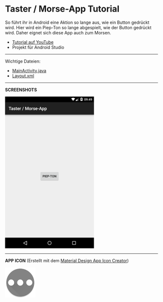 # Taster / Morse-App Tutorial
So führt ihr in Android eine Aktion so lange aus, wie ein Button gedrückt wird. Hier wird ein Piep-Ton so lange abgespielt, wie der Button gedrückt wird. Daher eignet sich diese App auch zum Morsen.

- <a href="https://www.youtube.com/watch?v=gn_-H3mMXg4" target="_blank" >Tutorial auf YouTube</a>
- Projekt für Android Studio

---

Wichtige Dateien: 
- [MainActivity.java](/app/src/main/java/de/derandroidpro/tastermorse_app/MainActivity.java)
- [Layout.xml](/app/src/main/res/layout/activity_main.xml)

---

<b>SCREENSHOTS</b>

<img src="https://github.com/derAndroidPro/Taster_Morse-App/blob/master/device-2015-10-04-154956.png" height="500px" />

---

<b>APP ICON</b> (Erstellt mit dem <a href="http://romannurik.github.io/AndroidAssetStudio/icons-launcher.html" target="_blank" >Material Design App Icon Creator</a>)

<img src="/app/src/main/res/mipmap-xxxhdpi/ic_launcher.png" height="100px" />

